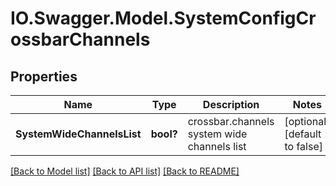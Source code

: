 # IO.Swagger.Model.SystemConfigCrossbarChannels
## Properties

Name | Type | Description | Notes
------------ | ------------- | ------------- | -------------
**SystemWideChannelsList** | **bool?** | crossbar.channels system wide channels list | [optional] [default to false]

[[Back to Model list]](../README.md#documentation-for-models) [[Back to API list]](../README.md#documentation-for-api-endpoints) [[Back to README]](../README.md)

